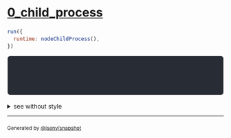 # [0_child_process](../../js_assertion_error_node.test.mjs#L21)

```js
run({
  runtime: nodeChildProcess(),
})
```

![img](reject.svg)

<details>
  <summary>see without style</summary>

```console
AssertionError: actual and expect are different

actual: "foo"
expect: "bar"
  at base/client/main.mjs:3:1
```

</details>


---

<sub>
  Generated by <a href="https://github.com/jsenv/core/tree/main/packages/tooling/snapshot">@jsenv/snapshot</a>
</sub>
